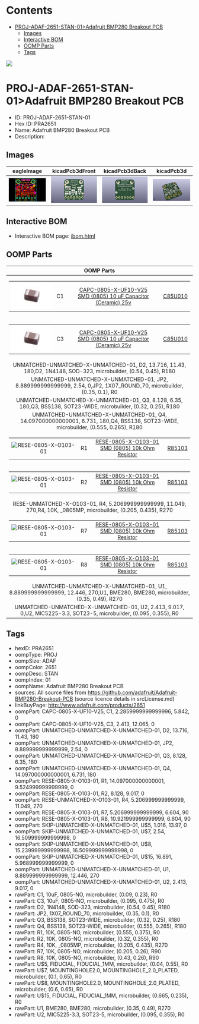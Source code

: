 



Contents
========

* [PROJ-ADAF-2651-STAN-01>Adafruit BMP280 Breakout PCB](#proj-adaf-2651-stan-01adafruit-bmp280-breakout-pcb)
	* [Images](#images)
	* [Interactive BOM](#interactive-bom)
	* [OOMP Parts](#oomp-parts)
	* [Tags](#tags)
  
![][im]
# PROJ-ADAF-2651-STAN-01>Adafruit BMP280 Breakout PCB

- ID: PROJ-ADAF-2651-STAN-01
- Hex ID: PRA2651
- Name: Adafruit BMP280 Breakout PCB
- Description: 

## Images
  
  

|eagleImage|kicadPcb3dFront|kicadPcb3dBack|kicadPcb3d|
| :---: | :---: | :---: | :---: |
|[![eagleImage](eagleImage_140.png)](eagleImage_600.png)|[![kicadPcb3dFront](kicadPcb3dFront_140.png)](kicadPcb3dFront_600.png)|[![kicadPcb3dBack](kicadPcb3dBack_140.png)](kicadPcb3dBack_600.png)|[![kicadPcb3d](kicadPcb3d_140.png)](kicadPcb3d_600.png)|

## Interactive BOM

- Interactive BOM page: [ibom.html](kicad/bom/ibom.html)

## OOMP Parts
  

|OOMP Parts|
| :---: |
|<table><tr><td>![CAPC-0805-X-UF10-V25](https://raw.githubusercontent.com/oomlout/oomlout_OOMP_parts/main/CAPC-0805-X-UF10-V25/image_140.jpg)</td><td> C1</td><td>[CAPC-0805-X-UF10-V25<br>SMD (0805) 10 uF Capacitor (Ceramic) 25v](https://github.com/oomlout/oomlout_OOMP_parts/tree/main/CAPC-0805-X-UF10-V25/)</td><td>[C85U010](https://github.com/oomlout/oomlout_OOMP_parts/tree/main/CAPC-0805-X-UF10-V25/)</td></tr></table>|
|<table><tr><td>![CAPC-0805-X-UF10-V25](https://raw.githubusercontent.com/oomlout/oomlout_OOMP_parts/main/CAPC-0805-X-UF10-V25/image_140.jpg)</td><td> C3</td><td>[CAPC-0805-X-UF10-V25<br>SMD (0805) 10 uF Capacitor (Ceramic) 25v](https://github.com/oomlout/oomlout_OOMP_parts/tree/main/CAPC-0805-X-UF10-V25/)</td><td>[C85U010](https://github.com/oomlout/oomlout_OOMP_parts/tree/main/CAPC-0805-X-UF10-V25/)</td></tr></table>|
|UNMATCHED-UNMATCHED-X-UNMATCHED-01, D2, 13.716, 11.43, 180,D2, 1N4148, SOD-323, microbuilder, (0.54, 0.45), R180|
|UNMATCHED-UNMATCHED-X-UNMATCHED-01, JP2, 8.889999999999999, 2.54, 0,JP2, 1X07_ROUND_70, microbuilder, (0.35, 0.1), R0|
|UNMATCHED-UNMATCHED-X-UNMATCHED-01, Q3, 8.128, 6.35, 180,Q3, BSS138, SOT23-WIDE, microbuilder, (0.32, 0.25), R180|
|UNMATCHED-UNMATCHED-X-UNMATCHED-01, Q4, 14.097000000000001, 6.731, 180,Q4, BSS138, SOT23-WIDE, microbuilder, (0.555, 0.265), R180|
|<table><tr><td>![RESE-0805-X-O103-01](https://raw.githubusercontent.com/oomlout/oomlout_OOMP_parts/main/RESE-0805-X-O103-01/image_140.jpg)</td><td> R1</td><td>[RESE-0805-X-O103-01<br>SMD (0805) 10k Ohm Resistor](https://github.com/oomlout/oomlout_OOMP_parts/tree/main/RESE-0805-X-O103-01/)</td><td>[R85103](https://github.com/oomlout/oomlout_OOMP_parts/tree/main/RESE-0805-X-O103-01/)</td></tr></table>|
|<table><tr><td>![RESE-0805-X-O103-01](https://raw.githubusercontent.com/oomlout/oomlout_OOMP_parts/main/RESE-0805-X-O103-01/image_140.jpg)</td><td> R2</td><td>[RESE-0805-X-O103-01<br>SMD (0805) 10k Ohm Resistor](https://github.com/oomlout/oomlout_OOMP_parts/tree/main/RESE-0805-X-O103-01/)</td><td>[R85103](https://github.com/oomlout/oomlout_OOMP_parts/tree/main/RESE-0805-X-O103-01/)</td></tr></table>|
|RESE-UNMATCHED-X-O103-01, R4, 5.206999999999999, 11.049, 270,R4, 10K, _0805MP, microbuilder, (0.205, 0.435), R270|
|<table><tr><td>![RESE-0805-X-O103-01](https://raw.githubusercontent.com/oomlout/oomlout_OOMP_parts/main/RESE-0805-X-O103-01/image_140.jpg)</td><td> R7</td><td>[RESE-0805-X-O103-01<br>SMD (0805) 10k Ohm Resistor](https://github.com/oomlout/oomlout_OOMP_parts/tree/main/RESE-0805-X-O103-01/)</td><td>[R85103](https://github.com/oomlout/oomlout_OOMP_parts/tree/main/RESE-0805-X-O103-01/)</td></tr></table>|
|<table><tr><td>![RESE-0805-X-O103-01](https://raw.githubusercontent.com/oomlout/oomlout_OOMP_parts/main/RESE-0805-X-O103-01/image_140.jpg)</td><td> R8</td><td>[RESE-0805-X-O103-01<br>SMD (0805) 10k Ohm Resistor](https://github.com/oomlout/oomlout_OOMP_parts/tree/main/RESE-0805-X-O103-01/)</td><td>[R85103](https://github.com/oomlout/oomlout_OOMP_parts/tree/main/RESE-0805-X-O103-01/)</td></tr></table>|
|UNMATCHED-UNMATCHED-X-UNMATCHED-01, U1, 8.889999999999999, 12.446, 270,U1, BME280, BME280, microbuilder, (0.35, 0.49), R270|
|UNMATCHED-UNMATCHED-X-UNMATCHED-01, U2, 2.413, 9.017, 0,U2, MIC5225-3.3, SOT23-5, microbuilder, (0.095, 0.355), R0|

## Tags

- hexID: PRA2651
- oompType: PROJ
- oompSize: ADAF
- oompColor: 2651
- oompDesc: STAN
- oompIndex: 01
- oompName: Adafruit BMP280 Breakout PCB
- sources: All source files from https://github.com/adafruit/Adafruit-BMP280-Breakout-PCB (source licence details in srcLicense.md)
- linkBuyPage: http://www.adafruit.com/products/2651
- oompPart: CAPC-0805-X-UF10-V25, C1, 2.2859999999999996, 5.842, 0
- oompPart: CAPC-0805-X-UF10-V25, C3, 2.413, 12.065, 0
- oompPart: UNMATCHED-UNMATCHED-X-UNMATCHED-01, D2, 13.716, 11.43, 180
- oompPart: UNMATCHED-UNMATCHED-X-UNMATCHED-01, JP2, 8.889999999999999, 2.54, 0
- oompPart: UNMATCHED-UNMATCHED-X-UNMATCHED-01, Q3, 8.128, 6.35, 180
- oompPart: UNMATCHED-UNMATCHED-X-UNMATCHED-01, Q4, 14.097000000000001, 6.731, 180
- oompPart: RESE-0805-X-O103-01, R1, 14.097000000000001, 9.524999999999999, 0
- oompPart: RESE-0805-X-O103-01, R2, 8.128, 9.017, 0
- oompPart: RESE-UNMATCHED-X-O103-01, R4, 5.206999999999999, 11.049, 270
- oompPart: RESE-0805-X-O103-01, R7, 5.206999999999999, 6.604, 90
- oompPart: RESE-0805-X-O103-01, R8, 10.921999999999999, 6.604, 90
- oompPart: SKIP-UNMATCHED-X-UNMATCHED-01, U$5, 1.016, 13.97, 0
- oompPart: SKIP-UNMATCHED-X-UNMATCHED-01, U$7, 2.54, 16.509999999999998, 0
- oompPart: SKIP-UNMATCHED-X-UNMATCHED-01, U$8, 15.239999999999998, 16.509999999999998, 0
- oompPart: SKIP-UNMATCHED-X-UNMATCHED-01, U$15, 16.891, 5.968999999999999, 0
- oompPart: UNMATCHED-UNMATCHED-X-UNMATCHED-01, U1, 8.889999999999999, 12.446, 270
- oompPart: UNMATCHED-UNMATCHED-X-UNMATCHED-01, U2, 2.413, 9.017, 0
- rawPart: C1, 10uF, 0805-NO, microbuilder, (0.09, 0.23), R0
- rawPart: C3, 10uF, 0805-NO, microbuilder, (0.095, 0.475), R0
- rawPart: D2, 1N4148, SOD-323, microbuilder, (0.54, 0.45), R180
- rawPart: JP2, 1X07_ROUND_70, microbuilder, (0.35, 0.1), R0
- rawPart: Q3, BSS138, SOT23-WIDE, microbuilder, (0.32, 0.25), R180
- rawPart: Q4, BSS138, SOT23-WIDE, microbuilder, (0.555, 0.265), R180
- rawPart: R1, 10K, 0805-NO, microbuilder, (0.555, 0.375), R0
- rawPart: R2, 10K, 0805-NO, microbuilder, (0.32, 0.355), R0
- rawPart: R4, 10K, _0805MP, microbuilder, (0.205, 0.435), R270
- rawPart: R7, 10K, 0805-NO, microbuilder, (0.205, 0.26), R90
- rawPart: R8, 10K, 0805-NO, microbuilder, (0.43, 0.26), R90
- rawPart: U$5, FIDUCIAL, FIDUCIAL_1MM, microbuilder, (0.04, 0.55), R0
- rawPart: U$7, MOUNTINGHOLE2.0, MOUNTINGHOLE_2.0_PLATED, microbuilder, (0.1, 0.65), R0
- rawPart: U$8, MOUNTINGHOLE2.0, MOUNTINGHOLE_2.0_PLATED, microbuilder, (0.6, 0.65), R0
- rawPart: U$15, FIDUCIAL, FIDUCIAL_1MM, microbuilder, (0.665, 0.235), R0
- rawPart: U1, BME280, BME280, microbuilder, (0.35, 0.49), R270
- rawPart: U2, MIC5225-3.3, SOT23-5, microbuilder, (0.095, 0.355), R0



[im]: kicadPcb3d_450.png
